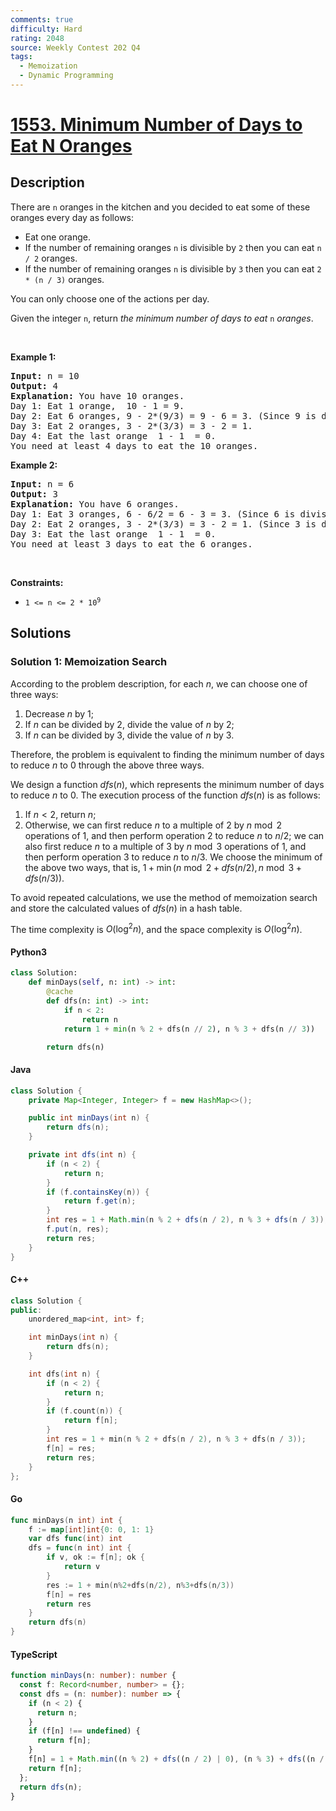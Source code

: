 ```yaml
---
comments: true
difficulty: Hard
rating: 2048
source: Weekly Contest 202 Q4
tags:
  - Memoization
  - Dynamic Programming
---
```


<!-- problem:start -->

# [1553. Minimum Number of Days to Eat N Oranges](https://leetcode.com/problems/minimum-number-of-days-to-eat-n-oranges)


## Description

<!-- description:start -->

<p>There are <code>n</code> oranges in the kitchen and you decided to eat some of these oranges every day as follows:</p>

<ul>
	<li>Eat one orange.</li>
	<li>If the number of remaining oranges <code>n</code> is divisible by <code>2</code> then you can eat <code>n / 2</code> oranges.</li>
	<li>If the number of remaining oranges <code>n</code> is divisible by <code>3</code> then you can eat <code>2 * (n / 3)</code> oranges.</li>
</ul>

<p>You can only choose one of the actions per day.</p>

<p>Given the integer <code>n</code>, return <em>the minimum number of days to eat</em> <code>n</code> <em>oranges</em>.</p>

<p>&nbsp;</p>
<p><strong class="example">Example 1:</strong></p>

<pre>
<strong>Input:</strong> n = 10
<strong>Output:</strong> 4
<strong>Explanation:</strong> You have 10 oranges.
Day 1: Eat 1 orange,  10 - 1 = 9.  
Day 2: Eat 6 oranges, 9 - 2*(9/3) = 9 - 6 = 3. (Since 9 is divisible by 3)
Day 3: Eat 2 oranges, 3 - 2*(3/3) = 3 - 2 = 1. 
Day 4: Eat the last orange  1 - 1  = 0.
You need at least 4 days to eat the 10 oranges.
</pre>

<p><strong class="example">Example 2:</strong></p>

<pre>
<strong>Input:</strong> n = 6
<strong>Output:</strong> 3
<strong>Explanation:</strong> You have 6 oranges.
Day 1: Eat 3 oranges, 6 - 6/2 = 6 - 3 = 3. (Since 6 is divisible by 2).
Day 2: Eat 2 oranges, 3 - 2*(3/3) = 3 - 2 = 1. (Since 3 is divisible by 3)
Day 3: Eat the last orange  1 - 1  = 0.
You need at least 3 days to eat the 6 oranges.
</pre>

<p>&nbsp;</p>
<p><strong>Constraints:</strong></p>

<ul>
	<li><code>1 &lt;= n &lt;= 2 * 10<sup>9</sup></code></li>
</ul>

<!-- description:end -->

## Solutions

<!-- solution:start -->

### Solution 1: Memoization Search

According to the problem description, for each $n$, we can choose one of three ways:

1. Decrease $n$ by $1$;
2. If $n$ can be divided by $2$, divide the value of $n$ by $2$;
3. If $n$ can be divided by $3$, divide the value of $n$ by $3$.

Therefore, the problem is equivalent to finding the minimum number of days to reduce $n$ to $0$ through the above three ways.

We design a function $dfs(n)$, which represents the minimum number of days to reduce $n$ to $0$. The execution process of the function $dfs(n)$ is as follows:

1. If $n < 2$, return $n$;
2. Otherwise, we can first reduce $n$ to a multiple of $2$ by $n \bmod 2$ operations of $1$, and then perform operation $2$ to reduce $n$ to $n/2$; we can also first reduce $n$ to a multiple of $3$ by $n \bmod 3$ operations of $1$, and then perform operation $3$ to reduce $n$ to $n/3$. We choose the minimum of the above two ways, that is, $1 + \min(n \bmod 2 + dfs(n/2), n \bmod 3 + dfs(n/3))$.

To avoid repeated calculations, we use the method of memoization search and store the calculated values of $dfs(n)$ in a hash table.

The time complexity is $O(\log^2 n)$, and the space complexity is $O(\log^2 n)$.

<!-- tabs:start -->

#### Python3

```python
class Solution:
    def minDays(self, n: int) -> int:
        @cache
        def dfs(n: int) -> int:
            if n < 2:
                return n
            return 1 + min(n % 2 + dfs(n // 2), n % 3 + dfs(n // 3))

        return dfs(n)
```

#### Java

```java
class Solution {
    private Map<Integer, Integer> f = new HashMap<>();

    public int minDays(int n) {
        return dfs(n);
    }

    private int dfs(int n) {
        if (n < 2) {
            return n;
        }
        if (f.containsKey(n)) {
            return f.get(n);
        }
        int res = 1 + Math.min(n % 2 + dfs(n / 2), n % 3 + dfs(n / 3));
        f.put(n, res);
        return res;
    }
}
```

#### C++

```cpp
class Solution {
public:
    unordered_map<int, int> f;

    int minDays(int n) {
        return dfs(n);
    }

    int dfs(int n) {
        if (n < 2) {
            return n;
        }
        if (f.count(n)) {
            return f[n];
        }
        int res = 1 + min(n % 2 + dfs(n / 2), n % 3 + dfs(n / 3));
        f[n] = res;
        return res;
    }
};
```

#### Go

```go
func minDays(n int) int {
	f := map[int]int{0: 0, 1: 1}
	var dfs func(int) int
	dfs = func(n int) int {
		if v, ok := f[n]; ok {
			return v
		}
		res := 1 + min(n%2+dfs(n/2), n%3+dfs(n/3))
		f[n] = res
		return res
	}
	return dfs(n)
}
```

#### TypeScript

```ts
function minDays(n: number): number {
  const f: Record<number, number> = {};
  const dfs = (n: number): number => {
    if (n < 2) {
      return n;
    }
    if (f[n] !== undefined) {
      return f[n];
    }
    f[n] = 1 + Math.min((n % 2) + dfs((n / 2) | 0), (n % 3) + dfs((n / 3) | 0));
    return f[n];
  };
  return dfs(n);
}
```

<!-- tabs:end -->

<!-- solution:end -->

<!-- problem:end -->
